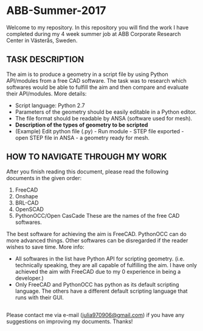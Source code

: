 # ABB-Summer-2017
Welcome to my repository. In this repository you will find the work I have completed during my 4 week summer job at ABB Corporate Research Center in Västerås, Sweden. 

## TASK DESCRIPTION
The aim is to produce a geometry in a script file by using Python API/modules from a free CAD software. The task was to research which softwares would be able to fulfill the aim and then compare and evaluate their API/modules.
More details:
- Script language: Python 2.7
- Parameters of the geometry should be easily editable in a Python editor.
- The file format should be readable by ANSA (software used for mesh). 
- **Description of the types of geometry to be scripted**
- (Example) Edit python file (.py) - Run module - STEP file exported - open STEP file in ANSA - a geometry ready for mesh.

## HOW TO NAVIGATE THROUGH MY WORK
After you finish reading this document, please read the following documents in the given order:
1. FreeCAD
2. Onshape
3. BRL-CAD
4. OpenSCAD
5. PythonOCC/Open CasCade
These are the names of the free CAD softwares.

The best software for achieving the aim is FreeCAD. PythonOCC can do more advanced things. Other softwares can be disregarded if the reader wishes to save time.
More info:
- All softwares in the list have Python API for scripting geometry. (i.e. technically speaking, they are all capable of fulfilling the aim. I have only achieved the aim with FreeCAD due to my 0 experience in being a developer.)
- Only FreeCAD and PythonOCC has python as its default scripting language. The others have a different default scripting language that runs with their GUI.

##
Please contact me via e-mail (julia970906@gmail.com) if you have any suggestions on improving my documents. Thanks!
